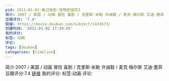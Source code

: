 ```yaml
---
pid: 2011-01-02-看过电影-怪物史瑞克3
简介: 2007 / 美国 / 动画 冒险 喜剧 / 克里斯·米勒 许诚毅 / 麦克·梅尔斯 艾迪·墨菲
豆瓣评分: '7.4'
链接: https://movie.douban.com/subject/1433673/
创建时间: '2011-01-02 17:39:45'
我的评分:
标签: 动画
评论:
tags: [douban]
categories: [timeline]
---
```

简介:2007 / 美国 / 动画 冒险 喜剧 / 克里斯·米勒 许诚毅 / 麦克·梅尔斯 艾迪·墨菲
豆瓣评分:7.4
[链接](https://movie.douban.com/subject/1433673/)
我的评分:
标签:动画
评论:
